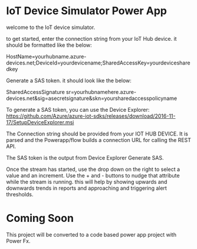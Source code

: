 # IoT Device Simulator Power App

welcome to the IoT device simulator.

to get started, enter the connection string from your IoT Hub device. it should be formatted like the below:

HostName=yourhubname.azure-devices.net;DeviceId=yourdevicename;SharedAccessKey=yourdevicesharedkey

Generate a SAS token. it should look like the below:

SharedAccessSignature sr=yourhubnamehere.azure-devices.net&sig=asecretsignature&skn=yoursharedaccesspolicyname

To generate a SAS token, you can use the Device Explorer:
https://github.com/Azure/azure-iot-sdks/releases/download/2016-11-17/SetupDeviceExplorer.msi

The Connection string should be provided from your IOT HUB DEVICE. It is parsed and the Powerapp/flow builds a connection URL for calling the REST API.

The SAS token is the output from Device Explorer Generate SAS.

Once the stream has started, use the drop down on the right to select a value and an increment. Use the + and - buttons to nudge that attribute while the stream is running. this will help by showing upwards and downwards trends in reports and approaching and triggering alert thresholds.


# Coming Soon
This project will be converted to a code based power app project with Power Fx.
